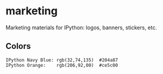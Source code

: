 marketing
=========

Marketing materials for IPython: logos, banners, stickers, etc.

Colors
------

    IPython Navy Blue: rgb(32,74,135)  #204a87
    IPython Orange:    rgb(206,92,00)  #ce5c00

